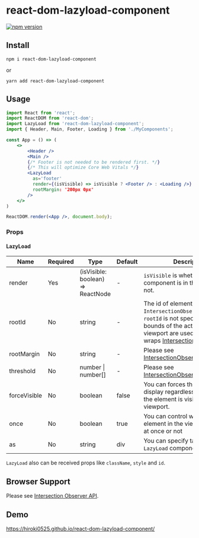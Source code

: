 # react-dom-lazyload-component

[![npm version](https://badge.fury.io/js/react-dom-lazyload-component.svg)](https://badge.fury.io/js/react-dom-lazyload-component)

## Install

```
npm i react-dom-lazyload-component
```

or

```
yarn add react-dom-lazyload-component
```

## Usage

```jsx
import React from 'react';
import ReactDOM from 'react-dom';
import LazyLoad from 'react-dom-lazyload-component';
import { Header, Main, Footer, Loading } from './MyComponents';

const App = () => (
    <>
        <Header />
        <Main />
        {/* Footer is not needed to be rendered first. */}
        {/* This will optimize Core Web Vitals */}
        <LazyLoad
          as='footer'
          render={(isVisible) => isVisible ? <Footer /> : <Loading />}
          rootMargin: '200px 0px'
        />
    </>
)

ReactDOM.render(<App />, document.body);
```

### Props

#### LazyLoad

| Name         | Required | Type                              | Default | Description                                                                                                                                                                                                                                                                  |
|--------------|----------|-----------------------------------|---------|------------------------------------------------------------------------------------------------------------------------------------------------------------------------------------------------------------------------------------------------------------------------------|
| render       | Yes      | (isVisible: boolean) => ReactNode | -       | `isVisible` is whether the component is in the viewport or not.                                                                                                                                                                                                              |
| rootId       | No       | string                            | -       | The id of element which is `IntersectionObserver`'s target. If `rootId` is not specified, then the bounds of the actual document viewport are used. This prop wraps [IntersectionObserver.root](https://developer.mozilla.org/en-US/docs/Web/API/IntersectionObserver/root). |
| rootMargin   | No       | string                            | -       | Please see [IntersectionObserver.rootMargin](https://developer.mozilla.org/en-US/docs/Web/API/IntersectionObserver/rootMargin).                                                                                                                                              |
| threshold    | No       | number &#124; number[]            | -       | Please see [IntersectionObserver.thresholds](https://developer.mozilla.org/en-US/docs/Web/API/IntersectionObserver/thresholds).                                                                                                                                              |
| forceVisible | No       | boolean                           | false   | You can forces the component to display regardless of whether the element is visible in the viewport.                                                                                                                                                                        |
| once         | No       | boolean                           | true    | You can control whether the element in the viewport is shown at once or not                                                                                                                                                                                                  |
| as           | No       | string                            | div     | You can specify tag name to `LazyLoad` component.                                                                                                                                                                                                                            |

`LazyLoad` also can be received props like `className`, `style` and `id`.

## Browser Support

Please see [Intersection Observer API](https://developer.mozilla.org/en-US/docs/Web/API/Intersection_Observer_API#browser_compatibility).

## Demo
https://hiroki0525.github.io/react-dom-lazyload-component/